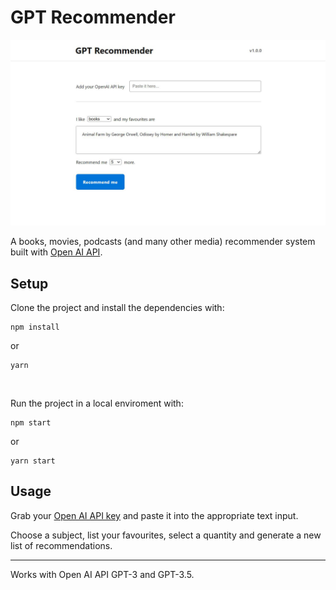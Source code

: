 # GPT Recommender

![GPT Recommender](https://github.com/ChrisUser/GPT-recommender/blob/main/src/resources/images/screenshot.png?raw=true)

A books, movies, podcasts (and many other media) recommender system built with [Open AI API](https://openai.com/api/).

## Setup

Clone the project and install the dependencies with:

```console
npm install
```

or

```console
yarn
```

<br />

Run the project in a local enviroment with:

```console
npm start
```

or

```console
yarn start
```

## Usage

Grab your [Open AI API key](https://help.openai.com/en/articles/4936850-where-do-i-find-my-secret-api-key) and paste it into the appropriate text input.

Choose a subject, list your favourites, select a quantity and generate a new list of recommendations.

---

Works with Open AI API GPT-3 and GPT-3.5.
